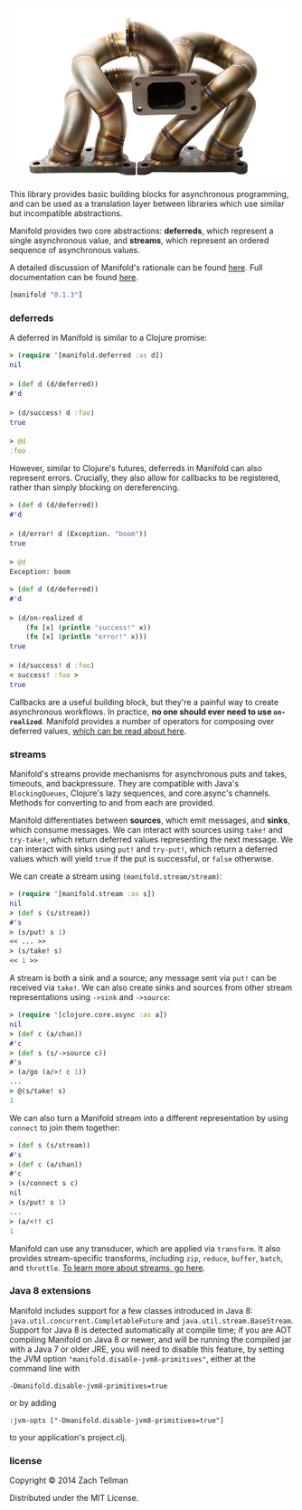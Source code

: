 ![](docs/manifold.png)

This library provides basic building blocks for asynchronous programming, and can be used as a translation layer between libraries which use similar but incompatible abstractions.

Manifold provides two core abstractions: **deferreds**, which represent a single asynchronous value, and **streams**, which represent an ordered sequence of asynchronous values.

A detailed discussion of Manifold's rationale can be found [here](/docs/rationale.md).  Full documentation can be found [here](http://ideolalia.com/manifold).


```clj
[manifold "0.1.3"]
```

### deferreds

A deferred in Manifold is similar to a Clojure promise:

```clj
> (require '[manifold.deferred :as d])
nil

> (def d (d/deferred))
#'d

> (d/success! d :foo)
true

> @d
:foo
```

However, similar to Clojure's futures, deferreds in Manifold can also represent errors.  Crucially, they also allow for callbacks to be registered, rather than simply blocking on dereferencing.

```clj
> (def d (d/deferred))
#'d

> (d/error! d (Exception. "boom"))
true

> @d
Exception: boom
```

```clj
> (def d (d/deferred))
#'d

> (d/on-realized d
    (fn [x] (println "success!" x))
    (fn [x] (println "error!" x)))
true

> (d/success! d :foo)
< success! :foo >
true
```

Callbacks are a useful building block, but they're a painful way to create asynchronous workflows.  In practice, **no one should ever need to use `on-realized`**.  Manifold provides a number of operators for composing over deferred values, [which can be read about here](/docs/deferred.md).

### streams

Manifold's streams provide mechanisms for asynchronous puts and takes, timeouts, and backpressure.  They are compatible with Java's `BlockingQueues`, Clojure's lazy sequences, and core.async's channels.  Methods for converting to and from each are provided.

Manifold differentiates between **sources**, which emit messages, and **sinks**, which consume messages.  We can interact with sources using `take!` and `try-take!`, which return deferred values representing the next message.  We can interact with sinks using `put!` and `try-put!`, which return a deferred values which will yield `true` if the put is successful, or `false` otherwise.

We can create a stream using `(manifold.stream/stream)`:

```clj
> (require '[manifold.stream :as s])
nil
> (def s (s/stream))
#'s
> (s/put! s 1)
<< ... >>
> (s/take! s)
<< 1 >>
```

A stream is both a sink and a source; any message sent via `put!` can be received via `take!`.  We can also create sinks and sources from other stream representations using `->sink` and `->source`:

```clj
> (require '[clojure.core.async :as a])
nil
> (def c (a/chan))
#'c
> (def s (s/->source c))
#'s
> (a/go (a/>! c 1))
...
> @(s/take! s)
1
```

We can also turn a Manifold stream into a different representation by using `connect` to join them together:

```clj
> (def s (s/stream))
#'s
> (def c (a/chan))
#'c
> (s/connect s c)
nil
> (s/put! s 1)
...
> (a/<!! c)
1
```

Manifold can use any transducer, which are applied via `transform`.  It also provides stream-specific transforms, including `zip`, `reduce`, `buffer`, `batch`, and `throttle`.  [To learn more about streams, go here](/docs/stream.md).

### Java 8 extensions

Manifold includes support for a few classes introduced in Java 8:
`java.util.concurrent.CompletableFuture` and `java.util.stream.BaseStream`.
Support for Java 8 is detected automatically at compile time; if you are
AOT compiling Manifold on Java 8 or newer, and will be running the compiled
jar with a Java 7 or older JRE, you will need to disable this feature, by
setting the JVM option `"manifold.disable-jvm8-primitives"`, either at the
command line with

    -Dmanifold.disable-jvm8-primitives=true

or by adding

    :jvm-opts ["-Dmanifold.disable-jvm8-primitives=true"]

to your application's project.clj.

### license

Copyright © 2014 Zach Tellman

Distributed under the MIT License.
